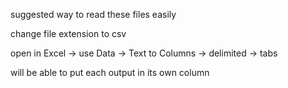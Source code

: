 suggested way to read these files easily

change file extension to csv

open in Excel -> use Data -> Text to Columns -> delimited -> tabs

will be able to put each output in its own column
